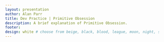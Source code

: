 ```yaml
---
layout: presentation
author: Alan Parr
title: Dev Practice | Primitive Obsession
description: A brief explanation of Primitive Obsession.
footer:
design: white # choose from beige, black, blood, league, moon, night, serif, simple, sky, solarized, white
---
```

